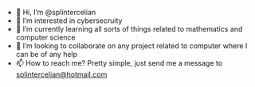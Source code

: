 - 👋 Hi, I’m @splintercelian
- 👀 I’m interested in cybersecruity
- 🌱 I’m currently learning all sorts of things related to mathematics and computer science
- 💞️ I’m looking to collaborate on any project related to computer where I can be of any help
- 📫 How to reach me? Pretty simple, just send me a message to splintercelian@hotmail.com
